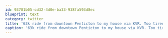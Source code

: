 ```yaml
---
id: 93781b05-cd32-4d0e-ba33-938fa593d8ec
blueprint: text
category: twitter
title: '63k ride from downtown Penticton to my house via KVR. Too tired for beer or food.  Hot shower + bed. #comatose'
caption: '63k ride from downtown Penticton to my house via KVR. Too tired for beer or food.  Hot shower + bed. <span class="hashtag hashtag_local">#<a href="http://tweettemp.darylchymko.ca/?tag=comatose">comatose</a>'
---
```

